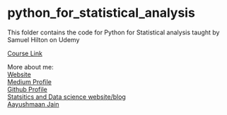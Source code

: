 # python_for_statistical_analysis

This folder contains the code for Python for Statistical analysis taught by Samuel Hilton on Udemy 

<a href="https://www.udemy.com/share/101xQW3@ovZebvZg8J2i8lwYxGLdezuFs3nTXgzgd_VBcBn38i7SR9utoUD4hKkSeay3Gdip/">Course Link</a>


More about me:<br>
[Website](https://aayush1036.github.io/profile_website/)<br>
[Medium Profile](https://aayushmaan1306.medium.com/)<br>
[Github Profile](https://github.com/aayush1036)<br>
[Statsitics and Data science website/blog](https://aayush1036.github.io/statistics/)<br>
[Aayushmaan Jain](mailto:jain_aayushmaan2001@hotmail.com)<br>